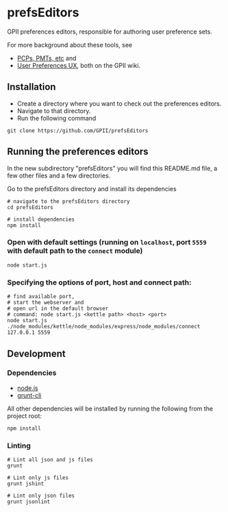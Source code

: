 # prefsEditors #

GPII preferences editors, responsible for authoring user preference sets.

For more background about these tools, see

* [PCPs, PMTs, etc](http://wiki.gpii.net/index.php/PCPs,_PMTs,_etc) and
* [User Preferences UX](http://wiki.gpii.net/index.php/User_Preferences_UX), both on the GPII wiki.


## Installation ##

* Create a directory where you want to check out the preferences editors.
* Navigate to that directory.
* Run the following command

```
git clone https://github.com/GPII/prefsEditors
```


## Running the preferences editors ##

In the new subdirectory "prefsEditors" you will find this README.md file,
a few other files and a few directories.

Go to the prefsEditors directory and install its dependencies

```
# navigate to the prefsEditors directory
cd prefsEditors

# install dependencies
npm install
```

### Open with default settings (running on `localhost`, port `5559` with default path to the `connect` module)
```
node start.js
```

### Specifying the options of port, host and connect path:
```
# find available port, 
# start the webserver and
# open url in the default browser
# command: node start.js <kettle path> <host> <port>
node start.js ./node_modules/kettle/node_modules/express/node_modules/connect 127.0.0.1 5559
```

## Development ##

### Dependencies ###

* [node.js](http://nodejs.org/)
* [grunt-cli](http://gruntjs.com/)

All other dependencies will be installed by running the following from the project root:

```
npm install
```


### Linting ###

```
# Lint all json and js files
grunt

# Lint only js files
grunt jshint

# Lint only json files
grunt jsonlint
```
